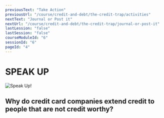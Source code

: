 ```yaml
---
previousText: "Take Action"
previousUrl: "/course/credit-and-debt/the-credit-trap/activities"
nextText: "Journal or Post it"
nextUrl: "/course/credit-and-debt/the-credit-trap/journal-or-post-it"
lastLession: "false"
lastSession: "false"
courseModuleId: "6"
sessionId: "6"
pageId: "4"
---
```



# SPEAK UP

![Speak Up!](/assets/img/lets-talk-about-it.png)

## Why do credit card companies extend credit to people that are not credit worthy?

<sparkle-feed-post assignment-name="Why do credit card companies extend credit to people that are not credit worthy?" ></sparkle-feed-post>
